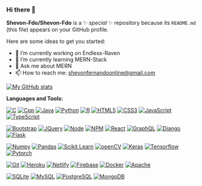 ### Hi there 👋

**Shevon-Fdo/Shevon-Fdo** is a ✨ _special_ ✨ repository because its `README.md` (this file) appears on your GitHub profile.

Here are some ideas to get you started:

- 🔭 I’m currently working on Endless-Raven
- 🌱 I’m currently learning MERN-Stack
- 💬 Ask me about MERN
- 📫 How to reach me: shevonfernandoonline@gmail.com

<a href="#">
  <img align="center" src="https://github-stats-pro.vercel.app/api?username=Shevon-Fdo&count_private=true&include_all_commits=true&title_color=fff&icon_color=79ff97&text_color=9f9f9f&bg_color=151515" alt="My GitHub stats" />
</a>


**Languages and Tools:**

[![C](https://img.shields.io/badge/-C-A8B9CC?style=flat&logo=c&logoColor=white)](https://devdocs.io/c/)
[![Cpp](https://img.shields.io/badge/-C++-00599C?style=flat&logo=c%2B%2B&logoColor=white)](https://isocpp.org/)
[![Java](https://img.shields.io/badge/-Java-F37C20?style=flat&logo=java&logoColor=white)](https://www.oracle.com/in/java/)
[![Python](https://img.shields.io/badge/-Python-3776AB?style=flat&logo=python&logoColor=white)](https://www.python.org/)
[![R](https://img.shields.io/badge/-R-276DC3?style=flat&logo=r&logoColor=white)](https://www.r-project.org/)
[![HTML5](https://img.shields.io/badge/-HTML5-E34F26?style=flat&logo=html5&logoColor=white)](https://html.spec.whatwg.org/)
[![CSS3](https://img.shields.io/badge/-CSS3-1572B6?style=flat&logo=css3&logoColor=white)](https://www.w3.org/Style/CSS/)
[![JavaScript](https://img.shields.io/badge/-JavaScript-FF9800?style=flat&logo=javascript&logoColor=white)](https://www.javascript.com/)
[![TypeScript](https://img.shields.io/badge/-Typescript-007ACC?style=flat&logo=typescript&logoColor=white)](https://www.typescriptlang.org/)

[![Bootstrap](https://img.shields.io/badge/-Bootstrap-563D7C?style=flat&logo=bootstrap&logoColor=white)](https://getbootstrap.com/)
[![JQuery](https://img.shields.io/badge/-JQuery-8BC34A?style=flat&logo=jQuery&logoColor=ffffff)](https://jquery.com/)
[![Node](https://img.shields.io/badge/-Node.js-43853d?style=flat&logo=node.js&logoColor=ffffff)](https://nodejs.org/)
[![NPM](https://img.shields.io/badge/-NPM-cb3837?style=flat&logo=npm&logoColor=white)](https://npmjs.com/)
[![React](https://img.shields.io/badge/-React-61DAFB?style=flat&logo=react&logoColor=white)](https://reactjs.org/)
[![GraphQL](https://img.shields.io/badge/-GraphQL-E10098?style=flat&logo=graphql&logoColor=white)](https://graphql.org/)
[![Django](https://img.shields.io/badge/-Django-092E20?style=flat&logo=django&logoColor=white)](https://www.djangoproject.com/)
[![Flask](https://img.shields.io/badge/-Flask-000000?style=flat&logo=flask&logoColor=white)](https://flask.palletsprojects.com/)

[![Numpy](https://img.shields.io/badge/Numpy-777BB4?style=flat&logo=numpy&logoColor=white)](https://numpy.org/)
[![Pandas](https://img.shields.io/badge/pandas-150458?style=flat&logo=pandas&logoColor=white)](https://pandas.pydata.org/)
[![Scikit Learn](https://img.shields.io/badge/scikit_learn-F7931E?style=flat&logo=scikit-learn&logoColor=white)](https://scikit-learn.org/)
[![openCV](https://img.shields.io/badge/opencv-5C3EE8?style=flat&logo=opencv&logoColor=white)](https://opencv.org/)
[![Keras](https://img.shields.io/badge/Keras-D00000?style=flat&logo=Keras&logoColor=white)](https://keras.io/)
[![Tensorflow](https://img.shields.io/badge/-Tensorflow-FF6F00?style=flat&logo=tensorflow&logoColor=white)](https://www.tensorflow.org/)
[![Pytorch](https://img.shields.io/badge/-pytorch-EE4C2C?style=flat&logo=pytorch&logoColor=white)](https://pytorch.org/)

[![Git](https://img.shields.io/badge/-Git-f05032?style=flat&logo=git&logoColor=white)](https://git-scm.com/)
[![Heroku](https://img.shields.io/badge/-Heroku-430098?style=flat&logo=heroku&logoColor=white)](https://www.heroku.com/)
[![Netlify](https://img.shields.io/badge/-Netlify-00C7B7?style=flat&logo=netlify&logoColor=white)](https://www.netlify.com/)
[![Firebase](https://img.shields.io/badge/-Firebase-FFCA28?style=flat&logo=firebase&logoColor=white)](https://firebase.google.com/)
[![Docker](https://img.shields.io/badge/-Docker-2496ED?style=flat&logo=docker&logoColor=white)](https://www.docker.com/)
[![Apache](https://img.shields.io/badge/-Apache-D22128?style=flat&logo=apache&logoColor=white)](https://www.apache.org/)

[![SQLite](https://img.shields.io/badge/-SQLite-003B57?style=flat&logo=sqlite&logoColor=white)](https://www.sqlite.org/)
[![MySQL](https://img.shields.io/badge/-MySQL-4479A1?style=flat&logo=mysql&logoColor=white)](https://www.mysql.com/)
[![PostgreSQL](https://img.shields.io/badge/-PostgreSQL-336791?style=flat&logo=postgresql&logoColor=white)](https://www.postgresql.org/)
[![MongoDB](https://img.shields.io/badge/-MongoDB-47A248?style=flat&logo=mongodb&logoColor=white)](https://www.mongodb.com/)



